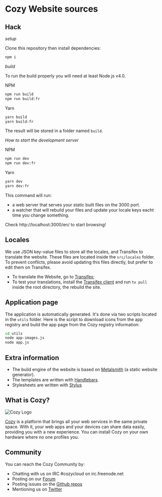 # Cozy Website sources

## Hack

*setup*

Clone this repository then install dependencies:

```bash
npm i
```

*build*

To run the build properly you will need at least Node.js v4.0. 

NPM
```bash
npm run build
npm run build:fr
```

Yarn
```bash
yarn build
yarn build:fr
```

The result will be stored in a folder named `build`.

*How to start the development server*

NPM
```bash
npm run dev
npm run dev:fr
```

Yarn
```bash
yarn dev
yarn dev:fr
```

This command will run:

* a web server that serves your static built files on the 3000 port.
* a watcher that will rebuild your files and update your locale keys eacht time you change something.

Check http://localhost:3000/en/ to start browsing!


## Locales

We use JSON key-value files to store all the locales, and Transifex to translate the website.
These files are located inside the `src/locales` folder. To prevent conflicts, please avoid updating this
files directly, but prefer to edit them on Transifex.

* To translate the Website, go to [Transifex](https://www.transifex.com/cozy/cozy-site/);
* To test your translations, install the [Transifex client](http://docs.transifex.com/client/) and run `tx pull` inside the root directory, the rebuild the site.

## Application page

The application is automatically generated. It's done via two scripts located
in the `utils` folder. Here is the script to download icons from the app
registry and build the app page from the Cozy registry information:

```bash
cd utils
node app-images.js
node app.js
```

## Extra information

* The build engine of the website is based on [Metalsmith](http://metalsmith.io/) (a static website generator). 
* The templates are written with [Handlebars](http://handlebarsjs.com/). 
* Stylesheets are written with [Stylus](http://stylus-lang.com/)


## What is Cozy?

![Cozy
Logo](https://raw.github.com/cozy/cozy-setup/gh-pages/assets/images/happycloud.png)

[Cozy](http://cozy.io) is a platform that brings all your web services in the
same private space.  With it, your web apps and your devices can share data
easily, providing you with a new experience. You can install Cozy on your own
hardware where no one profiles you.

## Community

You can reach the Cozy Community by:

* Chatting with us on IRC #cozycloud on irc.freenode.net
* Posting on our [Forum](https://forum.cozy.io/)
* Posting issues on the [Github repos](https://github.com/cozy/)
* Mentioning us on [Twitter](http://twitter.com/mycozycloud)

